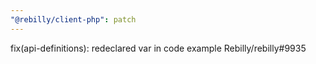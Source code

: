 ```yaml
---
"@rebilly/client-php": patch
---
```


fix(api-definitions): redeclared var in code example Rebilly/rebilly#9935
